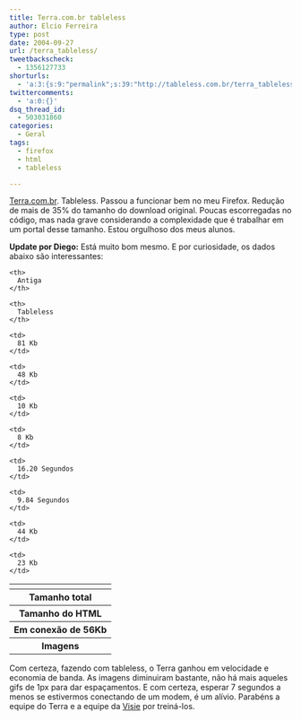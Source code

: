 ```yaml
---
title: Terra.com.br tableless
author: Elcio Ferreira
type: post
date: 2004-09-27
url: /terra_tableless/
tweetbackscheck:
  - 1356127733
shorturls:
  - 'a:3:{s:9:"permalink";s:39:"http://tableless.com.br/terra_tableless";s:7:"tinyurl";s:26:"http://tinyurl.com/3l45u95";s:4:"isgd";s:19:"http://is.gd/iSNoxb";}'
twittercomments:
  - 'a:0:{}'
dsq_thread_id:
  - 503031860
categories:
  - Geral
tags:
  - firefox
  - html
  - tableless

---
```

[Terra.com.br][1]. Tableless. Passou a funcionar bem no meu Firefox. Redução de mais de 35% do tamanho do download original. Poucas escorregadas no código, mas nada grave considerando a complexidade que é trabalhar em um portal desse tamanho. Estou orgulhoso dos meus alunos. 

**Update por Diego:** Está muito bom mesmo. E por curiosidade, os dados abaixo são interessantes: 

<table class="dadoscomp">
  <tr>
    <th>
    </th>
    
    <th>
      Antiga
    </th>
    
    <th>
      Tableless
    </th>
  </tr>
  
  <tr>
    <th>
      Tamanho total
    </th>
    
    <td>
      81 Kb
    </td>
    
    <td>
      48 Kb
    </td>
  </tr>
  
  <tr>
    <th>
      Tamanho do HTML
    </th>
    
    <td>
      10 Kb
    </td>
    
    <td>
      8 Kb
    </td>
  </tr>
  
  <tr>
    <th>
      Em conexão de 56Kb
    </th>
    
    <td>
      16.20 Segundos
    </td>
    
    <td>
      9.84 Segundos
    </td>
  </tr>
  
  <tr>
    <th>
      Imagens
    </th>
    
    <td>
      44 Kb
    </td>
    
    <td>
      23 Kb
    </td>
  </tr>
</table>

Com certeza, fazendo com tableless, o Terra ganhou em velocidade e economia de banda. As imagens diminuiram bastante, não há mais aqueles gifs de 1px para dar espaçamentos. E com certeza, esperar 7 segundos a menos se estivermos conectando de um modem, é um alívio. Parabéns a equipe do Terra e a equipe da [Visie][2] por treiná-los.

 [1]: http://www.terra.com.br "Terra - Quem quer MAIS assina o Terra"
 [2]: http://www.visie.com.br
